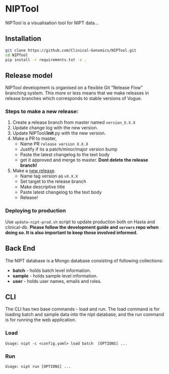 # NIPTool

NIPTool is a visualisation tool for NIPT data...

## Installation


```bash
git clone https://github.com/Clinical-Genomics/NIPTool.git
cd NIPTool
pip install -r requirements.txt -e .
```

## Release model
NIPTool development is organised on a flexible Git "Release Flow" branching system. This more or less means that we make releases in release branches which corresponds to stable versions of Vogue.

### Steps to make a new release:

1) Create a release branch from master named `version_X.X.X` 
2) Update change log with the new version.
3) Update NIPTool/__init__.py with the new version.
4) Make a PR to master, 
	- Name PR `release version X.X.X`
	- Justify if its a patch/minor/major version bump
	- Paste the latest changelog to the text body
	- get it approved and merge to master. **Dont delete the release branch!**
5) Make a [new release](https://github.com/Clinical-Genomics/NIPTool/releases/new).
	- Name tag version as `vX.X.X`
	- Set target to the release branch
	- Make descriptive title
	- Paste latest changelog to the text body
	- Release!

### Deploying to production

Use `update-nipt-prod.sh` script to update production both on Hasta and clinical-db. **Please follow the development guide and `servers` repo when doing so. It is also important to keep those involved informed.**

## Back End
The NIPT database is a Mongo database consisting of following collections:

- **batch** - holds batch level information.
- **sample** - holds sample level information.
- **user** - holds user names, emails and roles.


## CLI
The CLI has two base commands - load and run. The load command is for loading batch and sample data into the nipt database, and the run command is for running the web application.

### Load 
```
Usage: nipt -c <config.yaml> load batch  [OPTIONS] ...
```

  
### Run
```
Usage: nipt run [OPTIONS] ...

```
